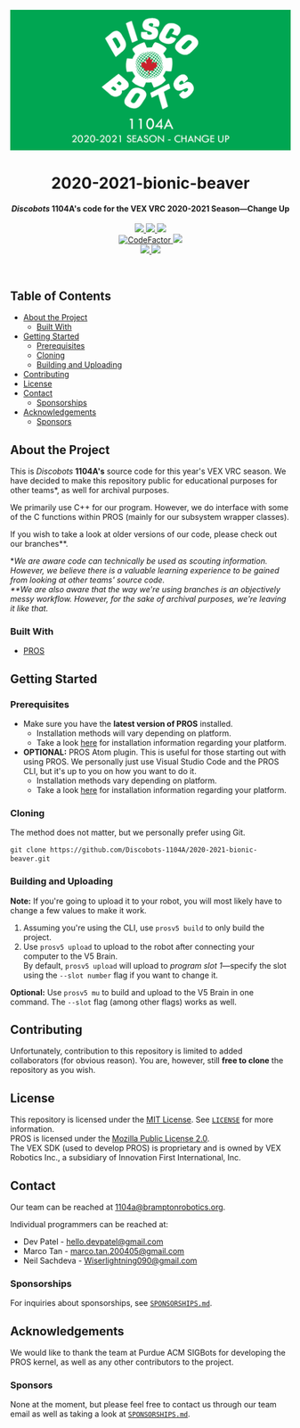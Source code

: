 <p align="center">
  <img src="resources/banner.png" alt="Banner">

  <h1 align="center">2020-2021-bionic-beaver</h1>
  <h4 align="center"><i>Discobots</i> <b>1104A's</b> code for the VEX VRC 2020-2021 Season—Change Up</h4>
  
  <p align="center">
    <a href="https://github.com/Discobots-1104A/2020-2021-bionic-beaver/graphs/contributors">
      <img src="https://img.shields.io/github/contributors/Discobots-1104A/2020-2021-bionic-beaver?color=informational">
    </a>
    <a href="https://github.com/Discobots-1104A/2020-2021-bionic-beaver/commits">
      <img src="https://img.shields.io/github/last-commit/Discobots-1104A/2020-2021-bionic-beaver?color=informational">
    </a>
    <a href="https://github.com/Discobots-1104A/2020-2021-bionic-beaver/blob/master/LICENSE">
      <img src="https://img.shields.io/github/license/Discobots-1104A/2020-2021-bionic-beaver?color=informational">
    </a>
    <br>
    <a href="https://www.codefactor.io/repository/github/discobots-1104a/2020-2021-bionic-beaver"> 
      <img src="https://www.codefactor.io/repository/github/discobots-1104a/2020-2021-bionic-beaver/badge" alt="CodeFactor" />
    </a>
    <img src="https://bettercodehub.com/edge/badge/Discobots-1104A/2020-2021-bionic-beaver?branch=master">
    <br>
    <a href="mailto:1104a@bramptonrobotics.org">
      <img src="https://img.shields.io/static/v1?label=&message=1104a@bramptonrobotics.org&color=red&logo=gmail&logoColor=white">
    </a>
    <a href="https://www.bramptonrobotics.org">
      <img src="https://img.shields.io/badge/-https%3A%2F%2Fwww.bramptonrobotics.org-brightgreen">
    </a>
  </p>
</p>

<br>

## Table of Contents

* [About the Project](#about-the-project)
  * [Built With](#built-with)
* [Getting Started](#getting-started)
  * [Prerequisites](#prerequisites)
  * [Cloning](#cloning)
  * [Building and Uploading](#building-and-uploading)
* [Contributing](#contributing)
* [License](#license)
* [Contact](#contact)
  * [Sponsorships](#sponsorships)
* [Acknowledgements](#acknowledgements)
  * [Sponsors](#sponsors)

## About the Project

This is *Discobots* **1104A's** source code for this year's VEX VRC season. We have decided to make this repository public for educational purposes for other teams\*, as well for archival purposes.  

We primarily use C++ for our program. However, we do interface with some of the C functions within PROS (mainly for our subsystem wrapper classes).  

If you wish to take a look at older versions of our code, please check out our branches\*\*.  

**We are aware code can technically be used as scouting information. However, we believe there is a valuable learning experience to be gained from looking at other teams' source code.*  
*\*\*We are also aware that the way we're using branches is an objectively messy workflow. However, for the sake of archival purposes, we're leaving it like that.*

### Built With

- [PROS](https://github.com/purduesigbots/pros/releases/tag/3.3.1)

## Getting Started

### Prerequisites

- Make sure you have the **latest version of PROS** installed. 
  - Installation methods will vary depending on platform. 
  - Take a look [here](https://pros.cs.purdue.edu/v5/getting-started/installation.html) for installation information regarding your platform.
- **OPTIONAL:** PROS Atom plugin. This is useful for those starting out with using PROS. We personally just use Visual Studio Code and the PROS CLI, but it's up to you on how you want to do it.
  - Installation methods vary depending on platform.
  - Take a look [here](https://pros.cs.purdue.edu/v5/getting-started/installation.html) for installation information regarding your platform.

### Cloning

The method does not matter, but we personally prefer using Git.
```nan
git clone https://github.com/Discobots-1104A/2020-2021-bionic-beaver.git
```

### Building and Uploading

**Note:** If you're going to upload it to your robot, you will most likely have to change a few values to make it work.  

1. Assuming you're using the CLI, use `prosv5 build` to only build the project.
2. Use `prosv5 upload` to upload to the robot after connecting your computer to the V5 Brain.  
  By default, `prosv5 upload` will upload to *program slot 1*—specify the slot using the `--slot number` flag if you want to change it.

**Optional:** Use `prosv5 mu` to build and upload to the V5 Brain in one command. The `--slot` flag (among other flags) works as well.

## Contributing

Unfortunately, contribution to this repository is limited to added collaborators (for obvious reason). You are, however, still **free to clone** the repository as you wish.

## License

This repository is licensed under the [MIT License](https://mit-license.org/). See [`LICENSE`](LICENSE) for more information.  
PROS is licensed under the [Mozilla Public License 2.0](https://www.mozilla.org/en-US/MPL/2.0/).  
The VEX SDK (used to develop PROS) is proprietary and is owned by VEX Robotics Inc., a subsidiary of Innovation First International, Inc. 

## Contact

Our team can be reached at [1104a@bramptonrobotics.org](mailto:1104a@bramptonrobotics.org).  

Individual programmers can be reached at:
- Dev Patel - [hello.devpatel@gmail.com](mailto:hello.devpatel@gmail.com)
- Marco Tan - [marco.tan.200405@gmail.com](mailto:marco.tan.200405@gmail.com)
- Neil Sachdeva - [Wiserlightning090@gmail.com](mailto:Wiserlightning090@gmail.com)

### Sponsorships

For inquiries about sponsorships, see [`SPONSORSHIPS.md`](SPONSORSHIPS.md).

## Acknowledgements

We would like to thank the team at Purdue ACM SIGBots for developing the PROS kernel, as well as any other contributors to the project.

### Sponsors

None at the moment, but please feel free to contact us through our team email as well as taking a look at [`SPONSORSHIPS.md`](SPONSORSHIPS.md).
